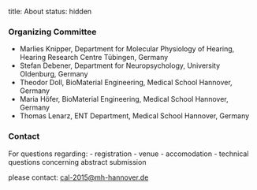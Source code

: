title: About
status: hidden

### Organizing Committee

- Marlies Knipper, Department for Molecular Physiology of Hearing, Hearing Research Centre Tübingen, Germany
- Stefan Debener, Department for Neuropsychology, University Oldenburg, Germany
- Theodor Doll, BioMaterial Engineering, Medical School Hannover, Germany
- Maria Höfer, BioMaterial Engineering, Medical School Hannover, Germany
- Thomas Lenarz, ENT Department, Medical School Hannover, Germany


### Contact

For questions regarding:
    - registration 
    - venue
    - accomodation
    - technical questions concerning abstract submission

please contact:
[cal-2015@mh-hannover.de](cal-2015@mh-hannover.de)
